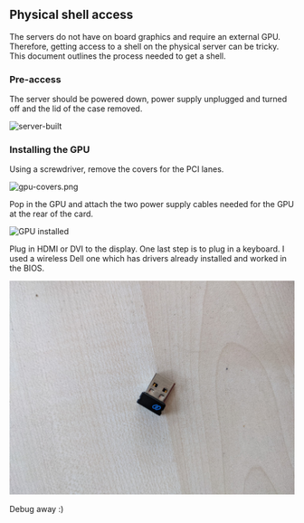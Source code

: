## Physical shell access

The servers do not have on board graphics and require an external GPU. Therefore, getting access to a shell on the
physical server can be tricky. This document outlines the process needed to get a shell.

### Pre-access

The server should be powered down, power supply unplugged and turned off and the lid of the case removed.

![server-built](images/server-built.png)

### Installing the GPU

Using a screwdriver, remove the covers for the PCI lanes.

![gpu-covers.png](images/gpu-covers.png)

Pop in the GPU and attach the two power supply cables needed for the GPU at the rear of the card.

![GPU installed](images/test-GPU.png)

Plug in HDMI or DVI to the display. One last step is to plug in a keyboard. I used a wireless Dell one which has drivers
already installed and worked in the BIOS.

![dongle.png](images/dongle.png)

Debug away :)